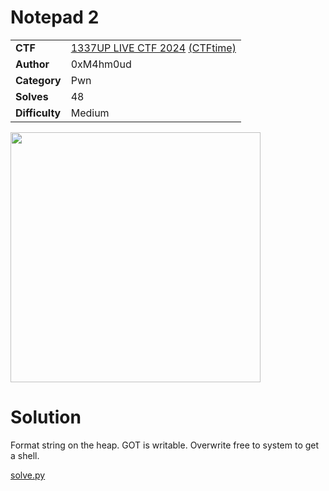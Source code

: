 # Notepad 2

|||
|-|-|
|  **CTF**  |  [1337UP LIVE CTF 2024](https://ctf.intigriti.io/) [(CTFtime)](https://ctftime.org/event/2446)  |
|  **Author** |  0xM4hm0ud |
|  **Category** |  Pwn |
|  **Solves** | 48 |
|  **Difficulty** |  Medium |

<img src="https://github.com/user-attachments/assets/32515c4c-58ce-4660-bd8f-2fc5923f8d70" width="400">

# Solution

Format string on the heap. GOT is writable. Overwrite free to system to get a shell. 

[solve.py](solve.py)
